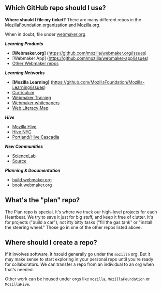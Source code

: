 ## <a name="whichrepo"></a>Which GitHub repo should I use?

**Where should I file my ticket?** There are many different repos in the [MozillaFoundation organization](https://github.com/MozillaFoundation/) and [Mozilla org](https://github.com/mozilla/?query=mofo). 

When in doubt, file under [webmaker.org](https://github.com/mozilla/webmaker.org/issues).

***Learning Products***
* **[Webmaker.org]** (https://github.com/mozilla/webmaker.org/issues)
* [Webmaker App] (https://github.com/mozilla/webmaker-app/issues)
* [Other Webmaker repos](https://github.com/mozilla/?query=webmaker) 

***Learning Networks***
* **[Mozilla Learning]** (https://github.com/MozillaFoundation/Mozilla-Learning/issues)
* [Curriculum](https://github.com/mozilla/webmaker-curriculum/issues)
* [Webmaker Training](https://github.com/mozilla/school-of-webmaking/issues)
* [Webmaker whitepapers](https://github.com/mozilla/webmaker-whitepaper/issues)
* [Web Literacy Map](https://github.com/mozilla/webliteracymap/issues)

***Hive***
* [Mozilla Hive](https://github.com/MozillaHive/issues) 
* [Hive NYC](https://github.com/MozillaHive/HiveNYC.org/issues)
* [Portland/Hive Cascadia](http://github.com/Saallen/Mentor-dev-doc-hub/issues)

***New Communities***
* [ScienceLab](https://github.com/mozilla/sciencelab)
* [Source](https://github.com/mozilla/source)

***Planning & Documentation***
* [build.webmaker.org](https://github.com/mozilla/build.webmaker.org/issues)
* [book.webmaker.org](https://github.com/mozilla/book.webmaker.org/issues)

## <a name="whatsplan"></a>What's the "plan" repo?
The Plan repo is special. It's where we track our high-level projects for each Heartbeat. We try to save it just for big stuff, and keep it free of clutter. It's for projects ("build a car"), not itty bitty tasks ("fill the gas tank" or "install the steering wheel." Those go in one of the other repos listed above. 

## <a name="wherenew"></a>Where should I create a repo?

If it involves software, it hsould generally go under the `mozilla` org. But it may make sense to start exploring in your personal repo until you're ready for collaborators.  We can transfer a repo from an individual to an org when that's needed. 

Other work can be housed under orgs like `mozilla`, `MozillaFoundation` or `MozillaHive`. 